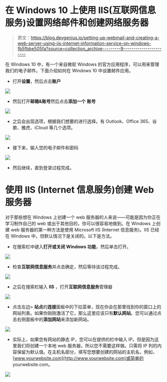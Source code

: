 # 在 Windows 10 上使用 IIS(互联网信息服务)设置网络邮件和创建网络服务器

> 原文：<https://blog.devgenius.io/setting-up-webmail-and-creating-a-web-server-using-iis-internet-information-service-on-windows-fb5fbbe505fa?source=collection_archive---------9----------------------->

在 Windows 10 中，有一个来自微软 Windows 的官方应用程序，可以用来管理我们的电子邮件。下面介绍如何在 Windows 10 中设置邮件应用。

*   打开**设置**，然后点击**账户**

![](img/640ca265207d5d056a60242310d90780.png)

*   然后打开**邮箱&账号**然后点击**添加一个** **账号**

![](img/47d6897cfd6c8db714d15e8191f55b91.png)

*   之后会出现选项，根据我们想要的进行选择。有 Outlook、Office 365、谷歌、雅虎、iCloud 等几个选项。

![](img/801f59eaa9cd74f56d685d7b4896ec53.png)

*   接下来，输入您的电子邮件和密码

![](img/1552df1117fdd319c74da4fb147ee302.png)

*   然后继续，直到登录过程完成。

# 使用 IIS (Internet 信息服务)创建 Web 服务器

对于那些想在 Windows 上创建一个 web 服务器的人来说——可能是因为你正在学习制作自己的 web 或出于其他目的，你可以很容易地做到。在 Windows 上创建 web 服务器的第一种方法是使用 Microsoft IIS (Internet 信息服务)。IIS 已经在 Windows 中，但默认情况下是关闭的。以下是方法。

*   在搜索栏中键入**打开或关闭 Windows 功能**，然后单击打开。

![](img/bbe4dd47c7033e8aa51304f6655de655.png)

*   检查**互联网信息服务**并点击确定，然后等待该过程完成。

![](img/44a59e3890b924600b7535b72c459713.png)

*   之后在搜索栏输入 **IIS** ，打开**互联网信息服务**管理器

![](img/d449ed99b87baf7e2aa0cf05395562e1.png)

*   点击左边> **站点**的**连接**面板中的下拉菜单，现在你会在那里找到你的窗口上的网站列表。如果你刚刚激活了它，那么这里应该只有**默认网站**。您可以通过点击右侧面板中的**添加网站**来添加新网站。

![](img/5351f0309ff732047fe18daff02c6220.png)

*   实际上，如果您有网站的静态 IP，您可以在提供的栏中输入 IP。但是因为这里我们将创建一个本地 web 服务器，所以您不需要这样做。只需将 IP 列的内容保留为默认值。在主机名部分，填写您想要创建的网站的主机名，例如，[www.yourwebsite.com](http://www.yourwebsite.com)或简单的 yourwebsite.com。

![](img/ba8ee67c94e7ea5640944d153294462c.png)
